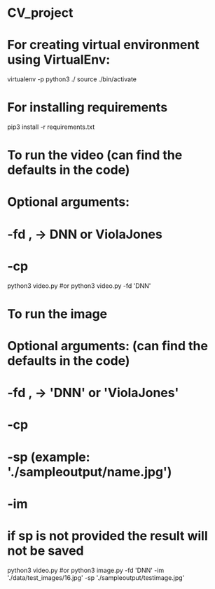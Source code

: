 # CV_project
# For creating virtual environment using VirtualEnv:
virtualenv -p python3 ./
source ./bin/activate

# For installing requirements
pip3 install -r requirements.txt


# To run the video (can find the defaults in the code)
# Optional arguments:
# -fd <face detection method> , -> DNN or ViolaJones 
# -cp <path to the pretrained mask classifier>
python3 video.py 
#or
python3 video.py -fd 'DNN'


# To run the image 
# Optional arguments: (can find the defaults in the code)
# -fd <face detection method> , -> 'DNN' or 'ViolaJones'
# -cp <path to the pretrained mask classifier>
# -sp <path to save the result> (example: './sampleoutput/name.jpg')
# -im <path to the image to be marked> 
# if sp is not provided the result will not be saved
python3 video.py 
#or
python3 image.py -fd 'DNN' -im './data/test_images/16.jpg' -sp './sampleoutput/testimage.jpg'